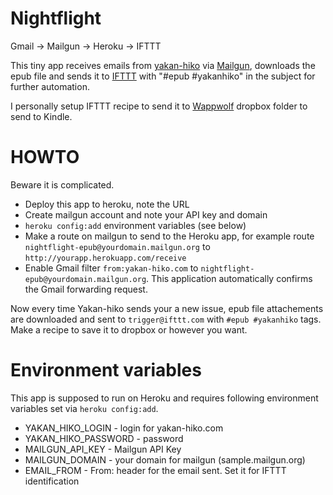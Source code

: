 # Nightflight

Gmail → Mailgun → Heroku → IFTTT

This tiny app receives emails from [yakan-hiko](http://yakan-hiko.com/) via [Mailgun](http://www.mailgun.com), downloads the epub file and sends it to [IFTTT](https://ifttt.com/) with "#epub #yakanhiko" in the subject for further automation.

I personally setup IFTTT recipe to send it to [Wappwolf](http://wappwolf.com/) dropbox folder to send to Kindle.

# HOWTO

Beware it is complicated.

* Deploy this app to heroku, note the URL
* Create mailgun account and note your API key and domain
* `heroku config:add` environment variables (see below)
* Make a route on mailgun to send to the Heroku app, for example route `nightflight-epub@yourdomain.mailgun.org` to `http://yourapp.herokuapp.com/receive`
* Enable Gmail filter `from:yakan-hiko.com` to `nightflight-epub@yourdomain.mailgun.org`. This application automatically confirms the Gmail forwarding request.

Now every time Yakan-hiko sends your a new issue, epub file attachements are downloaded and sent to `trigger@ifttt.com` with `#epub #yakanhiko` tags. Make a recipe to save it to dropbox or however you want.

# Environment variables

This app is supposed to run on Heroku and requires following environment variables set via `heroku config:add`.

* YAKAN_HIKO_LOGIN - login for yakan-hiko.com
* YAKAN_HIKO_PASSWORD - password
* MAILGUN_API_KEY - Mailgun API Key
* MAILGUN_DOMAIN - your domain for mailgun (sample.mailgun.org)
* EMAIL_FROM - From: header for the email sent. Set it for IFTTT identification

